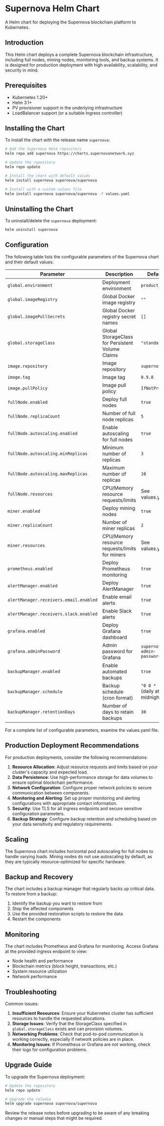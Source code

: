# Supernova Helm Chart

A Helm chart for deploying the Supernova blockchain platform to Kubernetes.

## Introduction

This Helm chart deploys a complete Supernova blockchain infrastructure, including full nodes, mining nodes, monitoring tools, and backup systems. It is designed for production deployment with high availability, scalability, and security in mind.

## Prerequisites

- Kubernetes 1.20+
- Helm 3.1+
- PV provisioner support in the underlying infrastructure
- LoadBalancer support (or a suitable Ingress controller)

## Installing the Chart

To install the chart with the release name `supernova`:

```bash
# Add the Supernova Helm repository
helm repo add supernova https://charts.supernovanetwork.xyz

# Update the repository
helm repo update

# Install the chart with default values
helm install supernova supernova/supernova

# Install with a custom values file
helm install supernova supernova/supernova -f values.yaml
```

## Uninstalling the Chart

To uninstall/delete the `supernova` deployment:

```bash
helm uninstall supernova
```

## Configuration

The following table lists the configurable parameters of the Supernova chart and their default values.

| Parameter                                  | Description                                        | Default                               |
|--------------------------------------------|----------------------------------------------------|---------------------------------------|
| `global.environment`                      | Deployment environment                              | `production`                         |
| `global.imageRegistry`                    | Global Docker image registry                        | `""`                                 |
| `global.imagePullSecrets`                 | Global Docker registry secret names                 | `[]`                                 |
| `global.storageClass`                     | Global StorageClass for Persistent Volume Claims   | `"standard"`                         |
| `image.repository`                        | Image repository                                    | `supernova`                          |
| `image.tag`                               | Image tag                                          | `0.9.8`                              |
| `image.pullPolicy`                        | Image pull policy                                  | `IfNotPresent`                       |
| `fullNode.enabled`                        | Deploy full nodes                                  | `true`                               |
| `fullNode.replicaCount`                   | Number of full node replicas                       | `5`                                  |
| `fullNode.autoscaling.enabled`            | Enable autoscaling for full nodes                  | `true`                               |
| `fullNode.autoscaling.minReplicas`        | Minimum number of replicas                         | `3`                                  |
| `fullNode.autoscaling.maxReplicas`        | Maximum number of replicas                         | `10`                                 |
| `fullNode.resources`                      | CPU/Memory resource requests/limits                | See values.yaml                      |
| `miner.enabled`                           | Deploy mining nodes                                | `true`                               |
| `miner.replicaCount`                      | Number of miner replicas                           | `2`                                  |
| `miner.resources`                         | CPU/Memory resource requests/limits for miners     | See values.yaml                      |
| `prometheus.enabled`                      | Deploy Prometheus monitoring                       | `true`                               |
| `alertManager.enabled`                    | Deploy AlertManager                                | `true`                               |
| `alertManager.receivers.email.enabled`    | Enable email alerts                                | `true`                               |
| `alertManager.receivers.slack.enabled`    | Enable Slack alerts                                | `true`                               |
| `grafana.enabled`                         | Deploy Grafana dashboard                           | `true`                               |
| `grafana.adminPassword`                   | Admin password for Grafana                         | `supernova-admin-password`           |
| `backupManager.enabled`                   | Enable automated backups                           | `true`                               |
| `backupManager.schedule`                  | Backup schedule (cron format)                      | `"0 0 * * *"` (daily at midnight)    |
| `backupManager.retentionDays`             | Number of days to retain backups                   | `30`                                 |

For a complete list of configurable parameters, examine the values.yaml file.

## Production Deployment Recommendations

For production deployments, consider the following recommendations:

1. **Resource Allocation**: Adjust resource requests and limits based on your cluster's capacity and expected load.
2. **Data Persistence**: Use high-performance storage for data volumes to ensure optimal blockchain performance.
3. **Network Configuration**: Configure proper network policies to secure communication between components.
4. **Monitoring and Alerting**: Set up proper monitoring and alerting configurations with appropriate contact information.
5. **Security**: Use TLS for all ingress endpoints and secure sensitive configuration parameters.
6. **Backup Strategy**: Configure backup retention and scheduling based on your data sensitivity and regulatory requirements.

## Scaling

The Supernova chart includes horizontal pod autoscaling for full nodes to handle varying loads. Mining nodes do not use autoscaling by default, as they are typically resource-optimized for specific hardware.

## Backup and Recovery

The chart includes a backup manager that regularly backs up critical data. To restore from a backup:

1. Identify the backup you want to restore from
2. Stop the affected components
3. Use the provided restoration scripts to restore the data
4. Restart the components

## Monitoring

The chart includes Prometheus and Grafana for monitoring. Access Grafana at the provided ingress endpoint to view:

- Node health and performance
- Blockchain metrics (block height, transactions, etc.)
- System resource utilization
- Network performance

## Troubleshooting

Common issues:

1. **Insufficient Resources**: Ensure your Kubernetes cluster has sufficient resources to handle the requested allocations.
2. **Storage Issues**: Verify that the StorageClass specified in `global.storageClass` exists and can provision volumes.
3. **Networking Problems**: Check that pod-to-pod communication is working correctly, especially if network policies are in place.
4. **Monitoring Issues**: If Prometheus or Grafana are not working, check their logs for configuration problems.

## Upgrade Guide

To upgrade the Supernova deployment:

```bash
# Update the repository
helm repo update

# Upgrade the release
helm upgrade supernova supernova/supernova
```

Review the release notes before upgrading to be aware of any breaking changes or manual steps that might be required. 